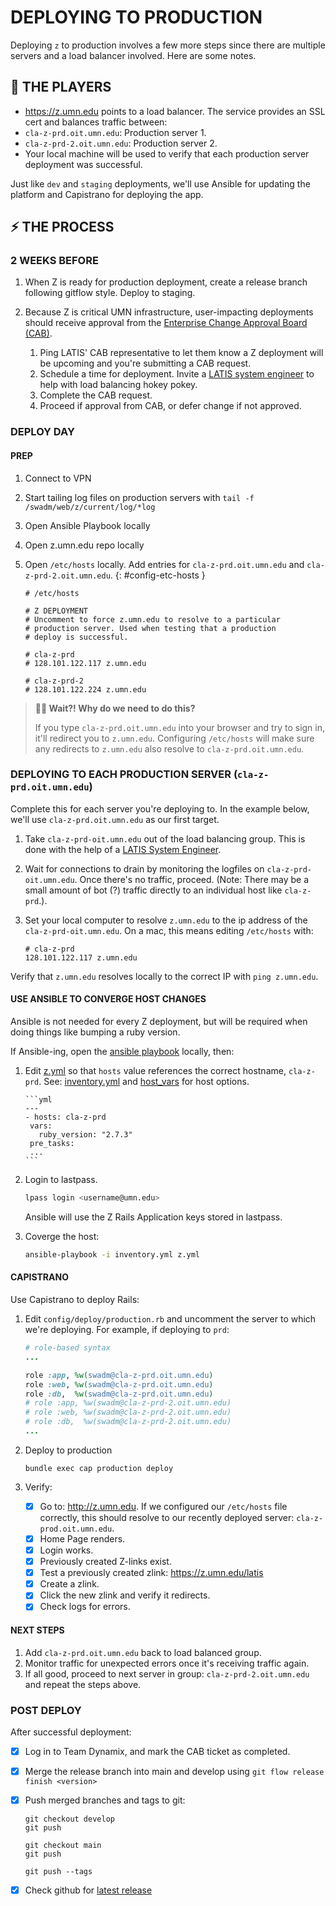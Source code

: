 # DEPLOYING TO PRODUCTION

Deploying `z` to production involves a few more steps since there are multiple servers and a load balancer involved. Here are some notes.

## 👥 THE PLAYERS

- <https://z.umn.edu> points to a load balancer. The service provides an SSL cert and balances traffic between:
- `cla-z-prd.oit.umn.edu`: Production server 1.
- `cla-z-prd-2.oit.umn.edu`: Production server 2.
- Your local machine will be used to verify that each production server deployment was successful.

Just like `dev` and `staging` deployments, we'll use Ansible for updating the platform and Capistrano for deploying the app.

## ⚡️ THE PROCESS

### 2 WEEKS BEFORE

1. When Z is ready for production deployment, create a release branch following gitflow style. Deploy to staging.

2. Because Z is critical UMN infrastructure, user-impacting deployments should receive approval from the [Enterprise Change Approval Board (CAB)](https://it.umn.edu/resources-it-staff-partners/change-management/change-approval-board).
   1. Ping LATIS' CAB representative to let them know a Z deployment will be upcoming and you're submitting a CAB request.
   2. Schedule a time for deployment. Invite a [LATIS system engineer](https://neighborhood.cla.umn.edu/latis/people/latis-staff-list) to help with load balancing hokey pokey.
   3. Complete the CAB request.
   4. Proceed if approval from CAB, or defer change if not approved.

### DEPLOY DAY

#### PREP

   1. Connect to VPN
   2. Start tailing log files on production servers with `tail -f /swadm/web/z/current/log/*log`
   3. Open Ansible Playbook locally
   4. Open z.umn.edu repo locally
   5. Open `/etc/hosts` locally. Add entries for `cla-z-prd.oit.umn.edu` and `cla-z-prd-2.oit.umn.edu`. {: #config-etc-hosts }

      ```
      # /etc/hosts

      # Z DEPLOYMENT
      # Uncomment to force z.umn.edu to resolve to a particular
      # production server. Used when testing that a production 
      # deploy is successful.

      # cla-z-prd
      # 128.101.122.117 z.umn.edu

      # cla-z-prd-2
      # 128.101.122.224 z.umn.edu
      ```

 > **🙋‍♀️ Wait?! Why do we need to do this?**
 >
 > If you type `cla-z-prd.oit.umn.edu` into your browser and try to sign in, it'll redirect you to `z.umn.edu`. Configuring `/etc/hosts` will make sure any redirects to `z.umn.edu` also resolve to `cla-z-prd.oit.umn.edu`.

### DEPLOYING TO EACH PRODUCTION SERVER (`cla-z-prd.oit.umn.edu`)

Complete this for each server you're deploying to. In the example below, we'll use `cla-z-prd.oit.umn.edu` as our first target.

1. Take `cla-z-prd-oit.umn.edu` out of the load balancing group.  This is done with the help of a [LATIS System Engineer](https://neighborhood.cla.umn.edu/latis/people/latis-staff-list).

2. Wait for connections to drain by monitoring the logfiles on `cla-z-prd-oit.umn.edu`. Once there's no traffic, proceed. (Note: There may be a small amount of bot (?) traffic directly to an individual host like `cla-z-prd`.).

3. Set your local computer to resolve `z.umn.edu` to the ip address of the `cla-z-prd-oit.umn.edu`. On a mac, this means editing `/etc/hosts` with:

   ```
   # cla-z-prd
   128.101.122.117 z.umn.edu
   ```

  Verify that `z.umn.edu` resolves locally to the correct IP with `ping z.umn.edu`.

#### USE ANSIBLE TO CONVERGE HOST CHANGES

Ansible is not needed for every Z deployment, but will be required when doing things like bumping a ruby version.

If Ansible-ing, open the [ansible playbook](https://github.umn.edu/latis-sw/ansible_playbooks) locally, then:

1. Edit [z.yml](https://github.umn.edu/latis-sw/ansible_playbooks/blob/main/z.yml) so that `hosts` value references the correct hostname, `cla-z-prd`. See: [inventory.yml](https://github.umn.edu/latis-sw/ansible_playbooks/blob/main/inventory.yml) and [host_vars](https://github.umn.edu/latis-sw/ansible_playbooks/blob/main/host_vars/cla-z-prd.yml) for host options.

       ```yml
       ---
       - hosts: cla-z-prd
        vars:
          ruby_version: "2.7.3"
        pre_tasks:
        ...
       ```

2. Login to lastpass.

   ```sh
   lpass login <username@umn.edu>
   ```

   Ansible will use the Z Rails Application keys stored in lastpass.

3. Coverge the host:

   ```sh
   ansible-playbook -i inventory.yml z.yml
   ```

#### CAPISTRANO

Use Capistrano to deploy Rails:

1. Edit `config/deploy/production.rb` and uncomment the server to which we're deploying. For example, if deploying to `prd`:

   ```rb
   # role-based syntax
   ...

   role :app, %w(swadm@cla-z-prd.oit.umn.edu)
   role :web, %w(swadm@cla-z-prd.oit.umn.edu)
   role :db,  %w(swadm@cla-z-prd.oit.umn.edu)
   # role :app, %w(swadm@cla-z-prd-2.oit.umn.edu)
   # role :web, %w(swadm@cla-z-prd-2.oit.umn.edu)
   # role :db,  %w(swadm@cla-z-prd-2.oit.umn.edu)
   ...
   ```

2. Deploy to production

   ```console
   bundle exec cap production deploy
   ```

3. Verify:

   - [x] Go to: <http://z.umn.edu>. If we configured our `/etc/hosts` file correctly, this should resolve to our recently deployed server: `cla-z-prod.oit.umn.edu`.
   - [x] Home Page renders.
   - [x] Login works.
   - [x] Previously created Z-links exist.
   - [x] Test a previously created zlink: <https://z.umn.edu/latis>
   - [x] Create a zlink.
   - [x] Click the new zlink and verify it redirects.
   - [x] Check logs for errors.

#### NEXT STEPS

1. Add `cla-z-prd.oit.umn.edu` back to load balanced group.
2. Monitor traffic for unexpected errors once it's receiving traffic again.
3. If all good, proceed to next server in group: `cla-z-prd-2.oit.umn.edu` and repeat the steps above.

### POST DEPLOY

After successful deployment:

- [x] Log in to Team Dynamix, and mark the CAB ticket as completed.
- [x] Merge the release branch into main and develop using `git flow release finish <version>`
- [x] Push merged branches and tags to git:

   ```
   git checkout develop
   git push

   git checkout main
   git push

   git push --tags
   ```

- [x] Check github for [latest release](https://github.com/UMN-LATIS/z/releases)
